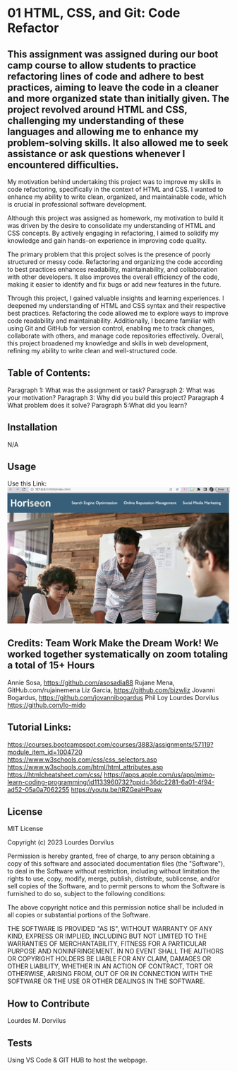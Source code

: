 # 01 HTML, CSS, and Git: Code Refactor

## This assignment was assigned during our boot camp course to allow students to practice refactoring lines of code and adhere to best practices, aiming to leave the code in a cleaner and more organized state than initially given. The project revolved around HTML and CSS, challenging my understanding of these languages and allowing me to enhance my problem-solving skills. It also allowed me to seek assistance or ask questions whenever I encountered difficulties.

   My motivation behind undertaking this project was to improve my skills in code refactoring, specifically in the context of HTML and CSS. I wanted to enhance my ability to write clean, organized, and maintainable code, which is crucial in professional software development.

   Although this project was assigned as homework, my motivation to build it was driven by the desire to consolidate my understanding of HTML and CSS concepts. By actively engaging in refactoring, I aimed to solidify my knowledge and gain hands-on experience in improving code quality.

   The primary problem that this project solves is the presence of poorly structured or messy code. Refactoring and organizing the code according to best practices enhances readability, maintainability, and collaboration with other developers. It also improves the overall efficiency of the code, making it easier to identify and fix bugs or add new features in the future.

   Through this project, I gained valuable insights and learning experiences. I deepened my understanding of HTML and CSS syntax and their respective best practices. Refactoring the code allowed me to explore ways to improve code readability and maintainability. Additionally, I became familiar with using Git and GitHub for version control, enabling me to track changes, collaborate with others, and manage code repositories effectively. Overall, this project broadened my knowledge and skills in web development, refining my ability to write clean and well-structured code.

## Table of Contents: 
Paragraph 1: What was the assignment or task?
Paragraph 2: What was your motivation?
Paragraph 3: Why did you build this project?
Paragraph 4 What problem does it solve?
Paragraph 5:What did you learn?


## Installation
N/A

## Usage


Use this Link: 
<img src = "./assets/images/Screenshot.png" >


## Credits: Team Work Make the Dream Work! We worked together systematically on zoom totaling a total of 15+ Hours
Annie Sosa, https://github.com/asosadia88
Rujane Mena, GitHub.com/rujainemena
Liz Garcia, https://github.com/bizwliz
Jovanni Bogardus, https://github.com/jovannibogardus
Phil Loy 
Lourdes Dorvilus https://github.com/lo-mido
## Tutorial Links: 
https://courses.bootcampspot.com/courses/3883/assignments/57119?module_item_id=1004720
https://www.w3schools.com/css/css_selectors.asp
https://www.w3schools.com/html/html_attributes.asp
https://htmlcheatsheet.com/css/
https://apps.apple.com/us/app/mimo-learn-coding-programming/id1133960732?ppid=36dc2281-6a01-4f94-ad52-05a0a7062255
https://youtu.be/tRZGeaHPoaw 
## License

MIT License

Copyright (c) 2023 Lourdes Dorvilus

Permission is hereby granted, free of charge, to any person obtaining a copy
of this software and associated documentation files (the "Software"), to deal
in the Software without restriction, including without limitation the rights
to use, copy, modify, merge, publish, distribute, sublicense, and/or sell
copies of the Software, and to permit persons to whom the Software is
furnished to do so, subject to the following conditions:

The above copyright notice and this permission notice shall be included in all
copies or substantial portions of the Software.

THE SOFTWARE IS PROVIDED "AS IS", WITHOUT WARRANTY OF ANY KIND, EXPRESS OR
IMPLIED, INCLUDING BUT NOT LIMITED TO THE WARRANTIES OF MERCHANTABILITY,
FITNESS FOR A PARTICULAR PURPOSE AND NONINFRINGEMENT. IN NO EVENT SHALL THE
AUTHORS OR COPYRIGHT HOLDERS BE LIABLE FOR ANY CLAIM, DAMAGES OR OTHER
LIABILITY, WHETHER IN AN ACTION OF CONTRACT, TORT OR OTHERWISE, ARISING FROM,
OUT OF OR IN CONNECTION WITH THE SOFTWARE OR THE USE OR OTHER DEALINGS IN THE
SOFTWARE.


## How to Contribute
Lourdes M. Dorvilus
## Tests
Using VS Code & GIT HUB to host the webpage.

